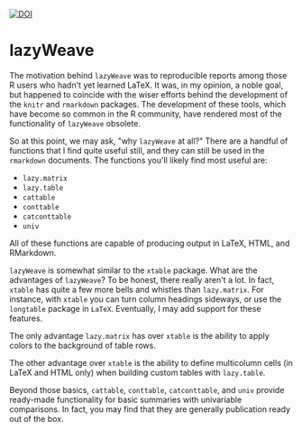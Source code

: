 [![DOI](https://zenodo.org/badge/6246/nutterb/lazyWeave.png)](http://dx.doi.org/10.5281/zenodo.12618)  

lazyWeave
=====================

The motivation behind `lazyWeave` was to reproducible reports among those R users who hadn't yet learned LaTeX.  It was, in my opinion, a noble goal, but happened to coincide with the wiser efforts behind the development of the `knitr` and `rmarkdown` packages.  The development of these tools, which have become so common in the R community, have rendered most of the functionality of `lazyWeave` obsolete.

So at this point, we may ask, "why `lazyWeave` at all?"  There are a handful of functions that I find quite useful still, and they can still be used in the `rmarkdown` documents.  The functions you'll likely find most useful are:

* `lazy.matrix` 
* `lazy.table`
* `cattable`
* `conttable`
* `catconttable`
* `univ`

All of these functions are capable of producing output in LaTeX, HTML, and RMarkdown.

`lazyWeave` is somewhat similar to the `xtable` package.  What are the advantages of `lazyWeave`?  To be honest, there really aren't a lot. In fact, `xtable` has quite a few more bells and whistles than `lazy.matrix`.  For instance, with `xtable` you can turn column headings sideways, or use the `longtable` package in `LaTeX`.  Eventually, I may add support for these features.

The only advantage `lazy.matrix` has over `xtable` is the ability to apply colors to the background of table rows.

The other advantage over `xtable` is the ability to define multicolumn cells (in LaTeX and HTML only) when building custom tables with `lazy.table`.

Beyond those basics, `cattable`, `conttable`, `catconttable`, and `univ` provide ready-made functionality for basic summaries with univariable comparisons.  In fact, you may find that they are generally publication ready out of the box.

